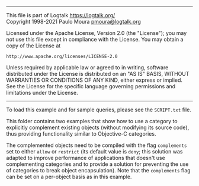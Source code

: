 ________________________________________________________________________

This file is part of Logtalk <https://logtalk.org/>  
Copyright 1998-2021 Paulo Moura <pmoura@logtalk.org>

Licensed under the Apache License, Version 2.0 (the "License");
you may not use this file except in compliance with the License.
You may obtain a copy of the License at

    http://www.apache.org/licenses/LICENSE-2.0

Unless required by applicable law or agreed to in writing, software
distributed under the License is distributed on an "AS IS" BASIS,
WITHOUT WARRANTIES OR CONDITIONS OF ANY KIND, either express or implied.
See the License for the specific language governing permissions and
limitations under the License.
________________________________________________________________________


To load this example and for sample queries, please see the `SCRIPT.txt`
file.

This folder contains two examples that show how to use a category to 
explicitly complement existing objects (without modifying its source 
code), thus providing functionality similar to Objective-C categories.

The complemented objects need to be compiled with the flag `complements` 
set to either `allow` or `restrict` (its default value is `deny`; this
solution was adapted to improve performance of applications that doesn't
use complementing categories and to provide a solution for preventing
the use of categories to break object encapsulation). Note that the
`complements` flag can be set on a per-object basis as in this example.
